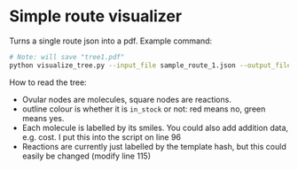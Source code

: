 # Simple route visualizer

Turns a single route json into a pdf. Example command:

```bash
# Note: will save "tree1.pdf"
python visualize_tree.py --input_file sample_route_1.json --output_file ./tree1
```

How to read the tree:

- Ovular nodes are molecules, square nodes are reactions.
- outline colour is whether it is `in_stock` or not: red means no, green means yes.
- Each molecule is labelled by its smiles. You could also add addition data, e.g. cost. I put this into the script on line 96
- Reactions are currently just labelled by the template hash, but this could easily be changed (modify line 115)